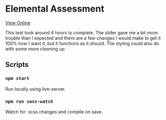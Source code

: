 # Elemental Assessment

[View Online](https://domzor.github.io/elemental-assessment/)

This test took around 4 hours to complete. The slider gave me a bit more trouble than I expected and there are a few changes I would make to get it 100% how I want it, but it functions as it should. The styling could also do with some more cleaning up.

## Scripts

### `npm start`

Run locally using live-server.

### `npm run sass-watch`

Watch for .scss changes and compile on save.
